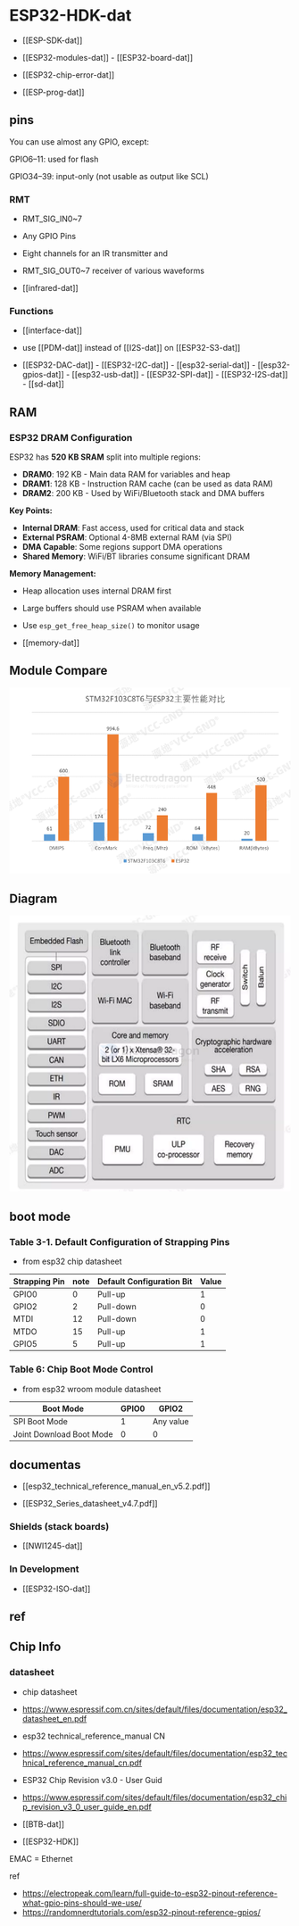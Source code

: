 # ESP32-HDK-dat

- [[ESP-SDK-dat]]
  
- [[ESP32-modules-dat]] - [[ESP32-board-dat]]

- [[ESP32-chip-error-dat]]

- [[ESP-prog-dat]]




## pins 

You can use almost any GPIO, except:

GPIO6–11: used for flash

GPIO34–39: input-only (not usable as output like SCL)

### RMT

- RMT_SIG_IN0~7
- Any GPIO Pins
- Eight channels for an IR transmitter and
- RMT_SIG_OUT0~7 receiver of various waveforms

- [[infrared-dat]]


### Functions 

- [[interface-dat]]

- use [[PDM-dat]] instead of [[I2S-dat]] on [[ESP32-S3-dat]]


- [[ESP32-DAC-dat]] - [[ESP32-I2C-dat]] - [[esp32-serial-dat]] - [[esp32-gpios-dat]] - [[esp32-usb-dat]] - [[ESP32-SPI-dat]] - [[ESP32-I2S-dat]] - [[sd-dat]]

## RAM 

### ESP32 DRAM Configuration

ESP32 has **520 KB SRAM** split into multiple regions:

- **DRAM0**: 192 KB - Main data RAM for variables and heap
- **DRAM1**: 128 KB - Instruction RAM cache (can be used as data RAM)  
- **DRAM2**: 200 KB - Used by WiFi/Bluetooth stack and DMA buffers

**Key Points:**
- **Internal DRAM**: Fast access, used for critical data and stack
- **External PSRAM**: Optional 4-8MB external RAM (via SPI)
- **DMA Capable**: Some regions support DMA operations
- **Shared Memory**: WiFi/BT libraries consume significant DRAM

**Memory Management:**
- Heap allocation uses internal DRAM first
- Large buffers should use PSRAM when available
- Use `esp_get_free_heap_size()` to monitor usage


- [[memory-dat]]

## Module Compare 

![](2024-12-27-18-11-21.png)


## Diagram 

![](2024-12-27-18-11-50.png)

## boot mode 

### Table 3-1. Default Configuration of Strapping Pins

- from esp32 chip datasheet 

| Strapping Pin | note | Default Configuration Bit | Value |
| ------------- | ---- | ------------------------- | ----- |
| GPIO0         | 0    | Pull-up                   | 1     |
| GPIO2         | 2    | Pull-down                 | 0     |
| MTDI          | 12   | Pull-down                 | 0     |
| MTDO          | 15   | Pull-up                   | 1     |
| GPIO5         | 5    | Pull-up                   | 1     |

### Table 6: Chip Boot Mode Control

- from esp32 wroom module datasheet 
  
| Boot Mode                | GPIO0 | GPIO2     |
| ------------------------ | ----- | --------- |
| SPI Boot Mode            | 1     | Any value |
| Joint Download Boot Mode | 0     | 0         |




## documentas 

- [[esp32_technical_reference_manual_en_v5.2.pdf]]

- [[ESP32_Series_datasheet_v4.7.pdf]]



### Shields (stack boards) 
- [[NWI1245-dat]]

### In Development
- [[ESP32-ISO-dat]]



## ref


## Chip Info 

### datasheet

- chip datasheet
- https://www.espressif.com.cn/sites/default/files/documentation/esp32_datasheet_en.pdf

- esp32 technical_reference_manual CN
- https://www.espressif.com/sites/default/files/documentation/esp32_technical_reference_manual_cn.pdf

- ESP32 Chip Revision v3.0 - User Guid
- https://www.espressif.com/sites/default/files/documentation/esp32_chip_revision_v3_0_user_guide_en.pdf





- [[BTB-dat]]

- [[ESP32-HDK]]

EMAC = Ethernet 


ref 

- https://electropeak.com/learn/full-guide-to-esp32-pinout-reference-what-gpio-pins-should-we-use/
- https://randomnerdtutorials.com/esp32-pinout-reference-gpios/



